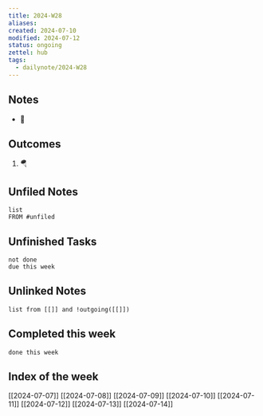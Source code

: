 ```yaml
---
title: 2024-W28
aliases: 
created: 2024-07-10
modified: 2024-07-12
status: ongoing
zettel: hub
tags:
  - dailynote/2024-W28
---
```

## Notes
- 🚂
## Outcomes
1. 🪂
## Unfiled Notes
```dataview
list
FROM #unfiled 

```
## Unfinished Tasks
```tasks
not done
due this week
```
## Unlinked Notes
```dataview
list from [[]] and !outgoing([[]])
```

## Completed this week
```tasks
done this week
```
## Index of the week
[[2024-07-07]]
[[2024-07-08]]
[[2024-07-09]]
[[2024-07-10]]
[[2024-07-11]]
[[2024-07-12]]
[[2024-07-13]]
[[2024-07-14]]